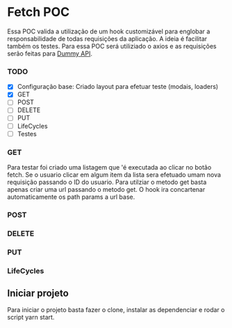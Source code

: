 # Fetch POC

Essa POC valida a utilização de um hook customizável para englobar a responsabilidade de todas requisições da aplicação. A ideia é facilitar também os testes. Para essa POC será utiliziado o axios e as requisições serão feitas para [Dummy API](http://dummy.restapiexample.com/).

### TODO

- [x] Configuração base: Criado layout para efetuar teste (modais, loaders)
- [x] GET
- [ ] POST
- [ ] DELETE
- [ ] PUT
- [ ] LifeCycles
- [ ] Testes

### GET

Para testar foi criado uma listagem que 'é executada ao clicar no botão fetch. Se o usuario clicar em algum item da lista sera efetuado umam nova requisição passando o ID do usuario. Para utilziar o metodo get basta apenas criar uma url passando o metodo get. O hook ira concartenar automaticamente os path params a url base. 

### POST

### DELETE

### PUT

### LifeCycles

## Iniciar projeto

Para iniciar o projeto basta fazer o clone, instalar as dependenciar e rodar o script yarn start.
